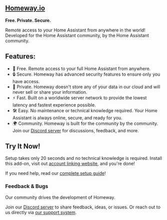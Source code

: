 ## [Homeway.io](https://homeway.io/?source=readme)

**Free. Private. Secure.**

Remote access to your Home Assistant from anywhere in the world! Developed for the Home Assistant community, by the Home Assistant community.

## Features:

- 🚀 Free. Remote access to your full Home Assistant from anywhere.
- 🔒 Secure. Homeway has advanced security features to ensure only you have access.
- 🔭 Private. Homeway doesn't store any of your data in our cloud and will never sell or share your information.
- ⚡ Fast. Built on a worldwide server network to provide the lowest latency and fastest experience possible.
- 🛠️ Easy. No maintenance or technical knowledge required. Your Home Assistant is always online, secure, and ready for you.
- 🌍 Community. Homeway is built for the community by the community. Join our [Discord server](https://discord.gg/zxbvtgU6dq) for discussions, feedback, and more.

## Try It Now!

Setup takes only 20 seconds and no technical knowledge is required. Install this add-on, visit out [account linking website](https://homeway.io/getstarted?source=addon_account_link), and you're done!

If you need help, read our [complete setup guide](https://homeway.io/getstarted?source=addon_full_guide)!

### Feedback & Bugs

Our community drives the development of Homeway.

Join our [Discord server](https://discord.gg/zxbvtgU6dq) to share feedback, ideas, or issues. Or reach out to us directly via [our support system](https://homeway.io/support).
